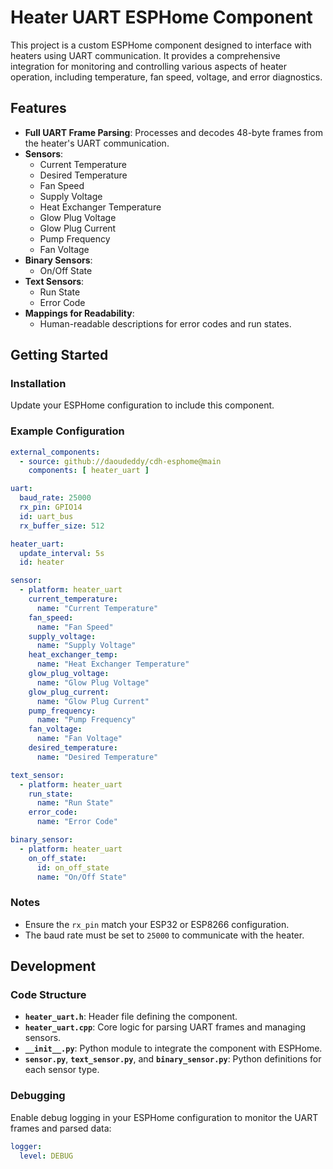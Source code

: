 # Heater UART ESPHome Component

This project is a custom ESPHome component designed to interface with heaters using UART communication. It provides a comprehensive integration for monitoring and controlling various aspects of heater operation, including temperature, fan speed, voltage, and error diagnostics.

## Features

- **Full UART Frame Parsing**: Processes and decodes 48-byte frames from the heater's UART communication.
- **Sensors**:
  - Current Temperature
  - Desired Temperature
  - Fan Speed
  - Supply Voltage
  - Heat Exchanger Temperature
  - Glow Plug Voltage
  - Glow Plug Current
  - Pump Frequency
  - Fan Voltage
- **Binary Sensors**:
  - On/Off State
- **Text Sensors**:
  - Run State
  - Error Code
- **Mappings for Readability**:
  - Human-readable descriptions for error codes and run states.

## Getting Started

### Installation

Update your ESPHome configuration to include this component.

### Example Configuration

```yaml
external_components:
  - source: github://daoudeddy/cdh-esphome@main
    components: [ heater_uart ]

uart:
  baud_rate: 25000
  rx_pin: GPIO14
  id: uart_bus
  rx_buffer_size: 512

heater_uart:
  update_interval: 5s
  id: heater

sensor:
  - platform: heater_uart
    current_temperature:
      name: "Current Temperature"
    fan_speed:
      name: "Fan Speed"
    supply_voltage:
      name: "Supply Voltage"
    heat_exchanger_temp:
      name: "Heat Exchanger Temperature"
    glow_plug_voltage:
      name: "Glow Plug Voltage"
    glow_plug_current:
      name: "Glow Plug Current"
    pump_frequency:
      name: "Pump Frequency"
    fan_voltage:
      name: "Fan Voltage"
    desired_temperature:
      name: "Desired Temperature"

text_sensor:
  - platform: heater_uart
    run_state:
      name: "Run State"
    error_code:
      name: "Error Code"

binary_sensor:
  - platform: heater_uart
    on_off_state:
      id: on_off_state
      name: "On/Off State"
```

### Notes

- Ensure the `rx_pin` match your ESP32 or ESP8266 configuration.
- The baud rate must be set to `25000` to communicate with the heater.

## Development

### Code Structure

- **`heater_uart.h`**: Header file defining the component.
- **`heater_uart.cpp`**: Core logic for parsing UART frames and managing sensors.
- **`__init__.py`**: Python module to integrate the component with ESPHome.
- **`sensor.py`**, **`text_sensor.py`**, and **`binary_sensor.py`**: Python definitions for each sensor type.

### Debugging

Enable debug logging in your ESPHome configuration to monitor the UART frames and parsed data:

```yaml
logger:
  level: DEBUG
```
